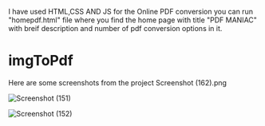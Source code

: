 I have used HTML,CSS AND JS for the Online PDF conversion you can run "homepdf.html" file where you find the home page with title "PDF MANIAC" with breif description and number of pdf conversion options in it.
# imgToPdf

Here are some screenshots from the project
Screenshot (162).png

![Screenshot (151)](https://user-images.githubusercontent.com/68517660/138468465-34a300cb-b882-45a3-8aea-e578a5f04888.png)



![Screenshot (152)](https://user-images.githubusercontent.com/68517660/138468550-67f642cd-48f2-47e8-b61e-f6f892b5f688.png)
